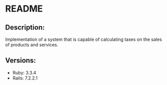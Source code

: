 # README

## Description:

Implementation of a system that is capable of calculating taxes on the sales of products and services.

## Versions:

- Ruby: 3.3.4
- Rails: 7.2.2.1